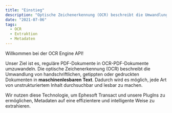 ```yaml
---
title: "Einstieg"
description: "Optische Zeichenerkennung (OCR) beschreibt die Umwandlung von handschriftlichen, getippten oder gedruckten Dokumenten in maschinenlesbaren Text. Erfahren Sie hier mehr über die Funktionalitäten unserer OCR Engine API."
date: "2021-07-06"
tags:
  - OCR
  - Extraktion
  - Metadaten
---
```


Willkommen bei der OCR Engine API!

Unser Ziel ist es, reguläre PDF-Dokumente in OCR-PDF-Dokumente umzuwandeln. Die optische Zeichenerkennung (OCR) beschreibt die Umwandlung von handschriftlichen, getippten oder gedruckten Dokumenten in **maschinenlesbaren Text**. Dadurch wird es möglich, jede Art von unstrukturiertem Inhalt durchsuchbar und lesbar zu machen.

Wir nutzen diese Technologie, um Ephesoft Transact und unsere PlugIns zu ermöglichen, Metadaten auf eine effizientere und intelligente Weise zu extrahieren.